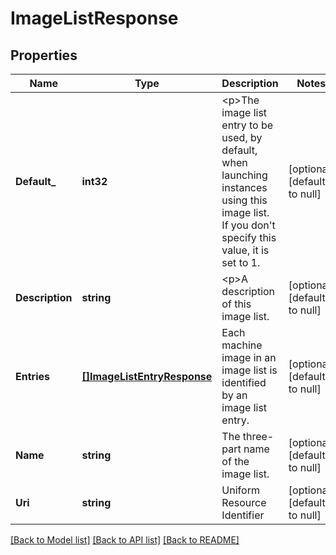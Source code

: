 # ImageListResponse

## Properties
Name | Type | Description | Notes
------------ | ------------- | ------------- | -------------
**Default_** | **int32** | &lt;p&gt;The image list entry to be used, by default, when launching instances using this image list. If you don&#39;t specify this value, it is set to 1. | [optional] [default to null]
**Description** | **string** | &lt;p&gt;A description of this image list. | [optional] [default to null]
**Entries** | [**[]ImageListEntryResponse**](ImageListEntry-response.md) | Each machine image in an image list is identified by an image list entry. | [optional] [default to null]
**Name** | **string** | The three-part name of the image list. | [optional] [default to null]
**Uri** | **string** | Uniform Resource Identifier | [optional] [default to null]

[[Back to Model list]](../README.md#documentation-for-models) [[Back to API list]](../README.md#documentation-for-api-endpoints) [[Back to README]](../README.md)


